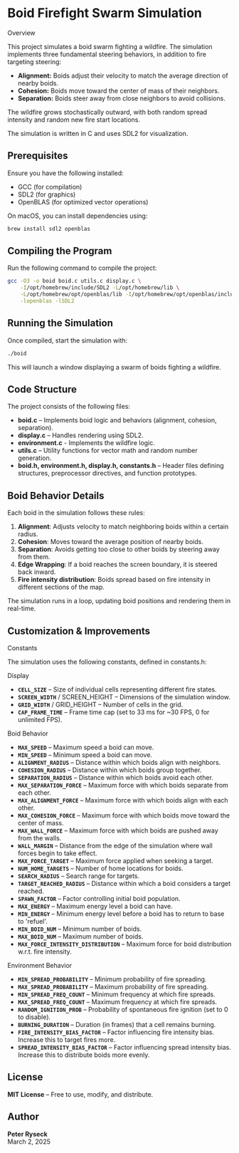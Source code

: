 # Boid Firefight Swarm Simulation

Overview

This project simulates a boid swarm fighting a wildfire. The simulation implements three fundamental steering behaviors, in addition to fire targeting steering:

*   **Alignment:** Boids adjust their velocity to match the average direction of nearby boids.
*   **Cohesion:** Boids move toward the center of mass of their neighbors.
*   **Separation:** Boids steer away from close neighbors to avoid collisions.

The wildfire grows stochastically outward, with both random spread intensity and random new fire start locations.

The simulation is written in C and uses SDL2 for visualization.

## Prerequisites

Ensure you have the following installed:

*   GCC (for compilation)
*   SDL2 (for graphics)
*   OpenBLAS (for optimized vector operations)

On macOS, you can install dependencies using:

```bash
brew install sdl2 openblas
```

## Compiling the Program

Run the following command to compile the project:

```bash
gcc -O3 -o boid boid.c utils.c display.c \
    -I/opt/homebrew/include/SDL2 -L/opt/homebrew/lib \
    -L/opt/homebrew/opt/openblas/lib -I/opt/homebrew/opt/openblas/include \
    -lopenblas -lSDL2
```

## Running the Simulation

Once compiled, start the simulation with:

```sh
./boid
```

This will launch a window displaying a swarm of boids fighting a wildfire.

## Code Structure

The project consists of the following files:
- **boid.c** – Implements boid logic and behaviors (alignment, cohesion, separation).
- **display.c** – Handles rendering using SDL2.
- **environment.c** - Implements the wildfire logic.
- **utils.c** – Utility functions for vector math and random number generation.
- **boid.h, environment.h, display.h, constants.h** – Header files defining structures, preprocessor directives, and function prototypes.

## Boid Behavior Details

Each boid in the simulation follows these rules:
1. **Alignment**: Adjusts velocity to match neighboring boids within a certain radius.
2. **Cohesion**: Moves toward the average position of nearby boids.
3. **Separation**: Avoids getting too close to other boids by steering away from them.
4. **Edge Wrapping**: If a boid reaches the screen boundary, it is steered back inward.
5. **Fire intensity distribution**: Boids spread based on fire intensity in different sections of the map.

The simulation runs in a loop, updating boid positions and rendering them in real-time.

## Customization & Improvements

Constants

The simulation uses the following constants, defined in constants.h:

Display

- **`CELL_SIZE`** – Size of individual cells representing different fire states.
- **`SCREEN_WIDTH`** / SCREEN_HEIGHT – Dimensions of the simulation window.
- **`GRID_WIDTH`** / GRID_HEIGHT – Number of cells in the grid.
- **`CAP_FRAME_TIME`** – Frame time cap (set to 33 ms for ~30 FPS, 0 for unlimited FPS).

Boid Behavior

- **`MAX_SPEED`** – Maximum speed a boid can move.
- **`MIN_SPEED`** – Minimum speed a boid can move.
- **`ALIGNMENT_RADIUS`** – Distance within which boids align with neighbors.
- **`COHESION_RADIUS`** – Distance within which boids group together.
- **`SEPARATION_RADIUS`** – Distance within which boids avoid each other.
- **`MAX_SEPARATION_FORCE`** – Maximum force with which boids separate from each other.
- **`MAX_ALIGNMENT_FORCE`** – Maximum force with which boids align with each other.
- **`MAX_COHESION_FORCE`** – Maximum force with which boids move toward the center of mass.
- **`MAX_WALL_FORCE`** – Maximum force with which boids are pushed away from the walls.
- **`WALL_MARGIN`** – Distance from the edge of the simulation where wall forces begin to take effect.
- **`MAX_FORCE_TARGET`** – Maximum force applied when seeking a target.
- **`NUM_HOME_TARGETS`** – Number of home locations for boids.
- **`SEARCH_RADIUS`** – Search range for targets.
- **`TARGET_REACHED_RADIUS`** – Distance within which a boid considers a target reached.
- **`SPAWN_FACTOR`** – Factor controlling initial boid population.
- **`MAX_ENERGY`** – Maximum energy level a boid can have.
- **`MIN_ENERGY`** – Minimum energy level before a boid has to return to base to 'refuel'.
- **`MIN_BOID_NUM`** – Minimum number of boids.
- **`MAX_BOID_NUM`** – Maximum number of boids.
- **`MAX_FORCE_INTENSITY_DISTRIBUTION`** – Maximum force for boid distribution w.r.t. fire intensity.

Environment Behavior

- **`MIN_SPREAD_PROBABILITY`** – Minimum probability of fire spreading.
- **`MAX_SPREAD_PROBABILITY`** – Maximum probability of fire spreading.
- **`MIN_SPREAD_FREQ_COUNT`** – Minimum frequency at which fire spreads.
- **`MAX_SPREAD_FREQ_COUNT`** – Maximum frequency at which fire spreads.
- **`RANDOM_IGNITION_PROB`** – Probability of spontaneous fire ignition (set to 0 to disable).
- **`BURNING_DURATION`** – Duration (in frames) that a cell remains burning.
- **`FIRE_INTENSITY_BIAS_FACTOR`** – Factor influencing fire intensity bias. Increase this to target fires more.
- **`SPREAD_INTENSITY_BIAS_FACTOR`** – Factor influencing spread intensity bias. Increase this to distribute boids more evenly.

## License

**MIT License** – Free to use, modify, and distribute.

## Author

**Peter Ryseck**  
March 2, 2025
